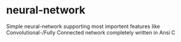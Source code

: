 # neural-network
Simple neural-network supporting most importent features like Convolutional-/Fully Connected network completely written in Ansi C
